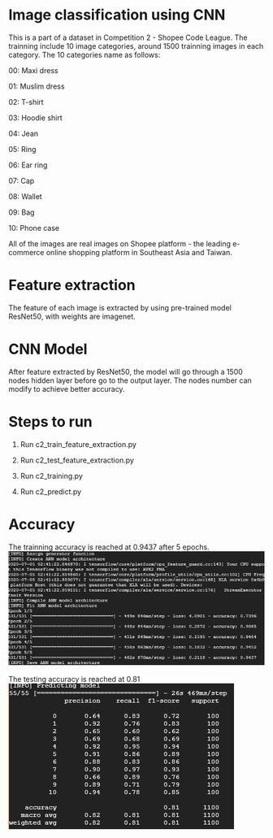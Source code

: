 # Image classification using CNN

This is a part of a dataset in Competition 2 - Shopee Code League. The trainning include 10 image categories, around 1500 trainning images in each category. The 10 categories name as follows:

00: Maxi dress

01: Muslim dress

02: T-shirt

03: Hoodie shirt

04: Jean

05: Ring

06: Ear ring

07: Cap

08: Wallet

09: Bag

10: Phone case

All of the images are real images on Shopee platform - the leading e-commerce online shopping platform in Southeast Asia and Taiwan.

# Feature extraction

The feature of each image is extracted by using pre-trained model ResNet50, with weights are imagenet.

# CNN Model

After feature extracted by ResNet50, the model will go through a 1500 nodes hidden layer before go to the output layer. The nodes number can modify to achieve better accuracy.

# Steps to run

1. Run c2_train_feature_extraction.py

2. Run c2_test_feature_extraction.py

3. Run c2_training.py

4. Run c2_predict.py

# Accuracy

The trainning accuracy is reached at 0.9437 after 5 epochs.
![Training Accuracy](https://github.com/neumotngayem/Image-classification-using-CNN/blob/master/Trainning.PNG?raw=true)

The testing accuracy is reached at 0.81
![Testing Accuracy](https://github.com/neumotngayem/Image-classification-using-CNN/blob/master/Testing.PNG?raw=true)

